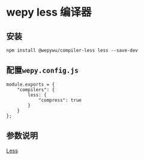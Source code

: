 # wepy less 编译器

## 安装

```
npm install @wepywu/compiler-less less --save-dev
```


## 配置`wepy.config.js`

```
module.exports = {
    "compilers": {
        less: {
            "compress": true
        }
    }
};
```

## 参数说明

[Less](https://github.com/less/less.js)
